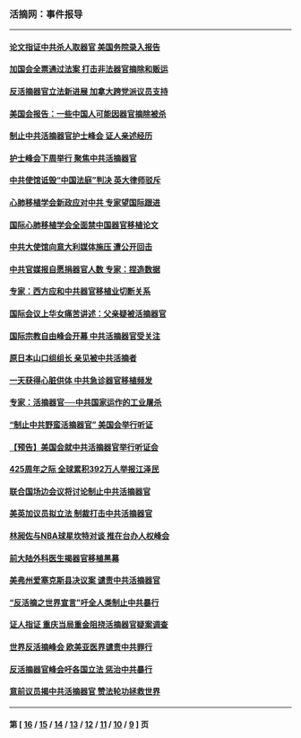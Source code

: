 ### 活摘网：事件报导
---
#### [论文指证中共杀人取器官 美国务院录入报告](../../pages/nf5877/n13999890.md?06060430) 
#### [加国会全票通过法案 打击非法器官摘除和贩运](../../pages/nf5877/n13884924.md?06060430) 
#### [反活摘器官立法新进展 加拿大跨党派议员支持](../../pages/nf5877/n13876061.md?06060430) 
#### [美国会报告：一些中国人可能因器官摘除被杀](../../pages/nf5877/n13867964.md?06060430) 
#### [制止中共活摘器官护士峰会 证人亲述经历](../../pages/nf5877/n13859007.md?06060430) 
#### [护士峰会下周举行 聚焦中共活摘器官](../../pages/nf5877/n13855418.md?06060430) 
#### [中共使馆诋毁“中国法庭”判决 英大律师驳斥](../../pages/nf5877/n13833945.md?06060430) 
#### [心肺移植学会新政应对中共 专家望国际跟进](../../pages/nf5877/n13829043.md?06060430) 
#### [国际心肺移植学会全面禁中国器官移植论文](../../pages/nf5877/n13827785.md?06060430) 
#### [中共大使馆向意大利媒体施压 遭公开回击](../../pages/nf5877/n13826038.md?06060430) 
#### [中共官媒报自愿捐器官人数 专家：捏造数据](../../pages/nf5877/n13814130.md?06060430) 
#### [专家：西方应和中共器官移植业切断关系](../../pages/nf5877/n13772828.md?06060430) 
#### [国际会议上华女痛苦讲述：父亲疑被活摘器官](../../pages/nf5877/n13771583.md?06060430) 
#### [国际宗教自由峰会开幕 中共活摘器官受关注](../../pages/nf5877/n13769995.md?06060430) 
#### [原日本山口组组长 亲见被中共活摘者](../../pages/nf5877/n13767360.md?06060430) 
#### [一天获得心脏供体 中共急诊器官移植频发](../../pages/nf5877/n13764689.md?06060430) 
#### [专家：活摘器官──中共国家运作的工业屠杀](../../pages/nf5877/n13761178.md?06060430) 
#### [“制止中共野蛮活摘器官” 美国会举行听证](../../pages/nf5877/n13735831.md?06060430) 
#### [【预告】美国会就中共活摘器官举行听证会](../../pages/nf5877/n13732843.md?06060430) 
#### [425周年之际 全球累积392万人举报江泽民](../../pages/nf5877/n13719232.md?06060430) 
#### [联合国场边会议将讨论制止中共活摘器官](../../pages/nf5877/n13656361.md?06060430) 
#### [美英加议员拟立法 制裁打击中共活摘器官](../../pages/nf5877/n13430251.md?06060430) 
#### [林昶佐与NBA球星坎特对谈 推在台办人权峰会](../../pages/nf5877/n13414467.md?06060430) 
#### [前大陆外科医生揭器官移植黑幕](../../pages/nf5877/n13401416.md?06060430) 
#### [美弗州爱塞克斯县决议案 谴责中共活摘器官](../../pages/nf5877/n13320919.md?06060430) 
#### [“反活摘之世界宣言”吁全人类制止中共暴行](../../pages/nf5877/n13259730.md?06060430) 
#### [证人指证 重庆当局重金阻挠活摘器官疑案调查](../../pages/nf5877/n13259127.md?06060430) 
#### [世界反活摘峰会 欧美亚医界谴责中共罪行](../../pages/nf5877/n13253550.md?06060430) 
#### [反活摘器官峰会吁各国立法 惩治中共暴行](../../pages/nf5877/n13245052.md?06060430) 
#### [意前议员揭中共活摘器官 赞法轮功拯救世界](../../pages/nf5877/n13203445.md?06060430) 

---
#### 第 [ [16](./16.md?06060430) / [15](./15.md?06060430) / [14](./14.md?06060430) / [13](./13.md?06060430) / [12](./12.md?06060430) / [11](./11.md?06060430) / [10](./10.md?06060430) / [9](./9.md?06060430) ] 页
